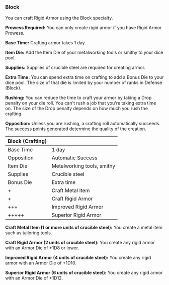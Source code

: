 ### Block

You can craft Rigid Armor using the Block specialty.

**Prowess Required:** You can only create rigid armor if you have Rigid Armor Prowess.

**Base Time:** Crafting armor takes 1 day.

**Item Die:** Add the Item Die of your metalworking tools or smithy to your dice pool. 

**Supplies:** Supplies of crucible steel are required for creating
armor.

**Extra Time:** You can spend extra time on crafting to add a Bonus Die
to your dice pool. The size of that die is limited by your number of
ranks in Defense (Block).

**Rushing:** You can reduce the time to craft your armor by taking a
Drop penalty on your die roll. You can't rush a job that you're taking
extra time on. The size of the Drop penalty depends on how much you rush
the crafting.

**Opposition:** Unless you are rushing, a crafting roll automatically
succeeds. The success points generated determine the quality of the
creation.

| Block (Crafting) |                             |
| ---------------- | --------------------------- |
| Base Time        |  1 day                      |
| Opposition       |  Automatic Success          |
| Item Die         |  Metalworking tools, smithy |
| Supplies         |  Crucible steel             | 
| Bonus Die        |  Extra time                 |
| +                |  Craft Metal Item           |
| +                |  Craft Rigid Armor          |
| +++              |  Improved Rigid Armor       |
| +++++            |  Superior Rigid Armor       |

**Craft Metal Item (1 or more units of crucible steel):** You create a metal item such as tailoring tools.

**Craft Rigid Armor (2 units of crucible steel):** You create any rigid armor with an Armor Die of +1D8 or lower.

**Improved Rigid Armor (4 units of crucible steel):** You create any rigid armor with an Armor Die of +1D10. 

**Superior Rigid Armor (6 units of crucible steel):** You create any rigid armor with an Armor Die of +1D12.

